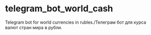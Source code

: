 # telegram_bot_world_cash
Telegram bot for world currencies in rubles./Телеграм бот для курса валют стран мира в рубли.
